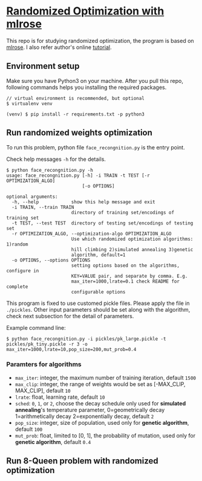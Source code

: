 # [Randomized Optimization with mlrose](https://github.com/carol-hsu/mlrose_study)

This repo is for studying randomized optimization, the program is based on [mlrose](https://mlrose.readthedocs.io/en/stable/index.html). 
I also refer author's online [tutorial](https://towardsdatascience.com/getting-started-with-randomized-optimization-in-python-f7df46babff0).

## Environment setup
Make sure you have Python3 on your machine.
After you pull this repo, following commands helps you installing the required packages.

```
// virtual environment is recommended, but optional
$ virtualenv venv

(venv) $ pip install -r requirements.txt -p python3
```

## Run randomized weights optimization

To run this problem, python file `face_recongnition.py` is the entry point. 

Check help messages `-h` for the details.
```
$ python face_recongnition.py -h
usage: face_recongnition.py [-h] -i TRAIN -t TEST [-r OPTIMIZATION_ALGO]
                            [-o OPTIONS]

optional arguments:
  -h, --help            show this help message and exit
  -i TRAIN, --train TRAIN
                        directory of training set/encodings of training set
  -t TEST, --test TEST  directory of testing set/encodings of testing set
  -r OPTIMIZATION_ALGO, --optimization-algo OPTIMIZATION_ALGO
                        Use which randomized optimization algorithms: 1)random
                        hill climbing 2)simulated annealing 3)genetic
                        algorithm, default=1
  -o OPTIONS, --options OPTIONS
                        setting options based on the algorithms, configure in
                        KEY=VALUE pair, and separate by comma. E.g.
                        max_iter=1000,lrate=0.1 check README for complete
                        configurable options
```
This program is fixed to use customed pickle files. Please apply the file in `./pickles`.
Other input parameters should be set along with the algorithm, check next subsection for the detail of parameters.

Example command line:
```
$ python face_recongnition.py -i pickles/pk_large.pickle -t pickles/pk_tiny.pickle -r 3 -o max_iter=1000,lrate=10,pop_size=200,mut_prob=0.4
```

### Paramters for algorithms
- `max_iter`: integer, the maximum number of training iteration, default `1500`
- `max_clip`: integer, the range of weights would be set as [-MAX_CLIP, MAX_CLIP], default `10`
- `lrate`: float, learning rate, default `10`
- `sched`: `0`, `1`, or `2`, choose the decay schedule only used for **simulated annealing**'s temperature parameter, 0=geometrically decay 1=arithmetically decay 2=exponentially decay, default `2`
- `pop_size`: integer, size of population, used only for **genetic algorithm**, default `100`
- `mut_prob`: float, limited to [0, 1], the probability of mutation, used only for **genetic algorithm**, default `0.4`

## Run 8-Queen problem with randomized optimization
